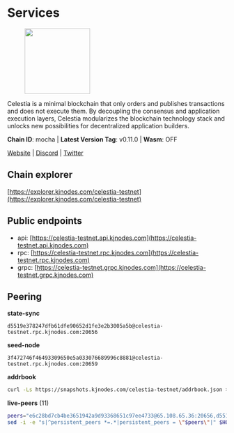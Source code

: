 # Services

<figure><img src="https://raw.githubusercontent.com/kj89/testnet_manuals/main/pingpub/logos/celestia.png" width="150" alt=""><figcaption></figcaption></figure>

Celestia is a minimal blockchain that only orders and publishes transactions and  does not execute them. By decoupling the consensus and application execution layers,  Celestia modularizes the blockchain technology stack and unlocks new possibilities  for decentralized application builders.

**Chain ID**: mocha | **Latest Version Tag**: v0.11.0 | **Wasm**: OFF

[Website](https://celestia.org) | [Discord](https://discord.gg/celestiacommunity) | [Twitter](https://twitter.com/CelestiaOrg)




## Chain explorer
[https://explorer.kjnodes.com/celestia-testnet](https://explorer.kjnodes.com/celestia-testnet)

## Public endpoints

* api: [https://celestia-testnet.api.kjnodes.com](https://celestia-testnet.api.kjnodes.com)
* rpc: [https://celestia-testnet.rpc.kjnodes.com](https://celestia-testnet.rpc.kjnodes.com)
* grpc: [https://celestia-testnet.grpc.kjnodes.com](https://celestia-testnet.grpc.kjnodes.com)

## Peering

**state-sync**

```text
d5519e378247dfb61dfe90652d1fe3e2b3005a5b@celestia-testnet.rpc.kjnodes.com:20656
```

**seed-node**

```text
3f472746f46493309650e5a033076689996c8881@celestia-testnet.rpc.kjnodes.com:20659
```

**addrbook**
```bash
curl -Ls https://snapshots.kjnodes.com/celestia-testnet/addrbook.json > $HOME/.celestia-app/config/addrbook.json
```

**live-peers** (11)
```bash
peers="e6c28bd7cb4be3651942a9d93368651c97ee4733@65.108.65.36:20656,d5519e378247dfb61dfe90652d1fe3e2b3005a5b@65.109.68.190:20656,ca40b8ccd7c9d717ca691a74bec1e67aa9ae72c8@31.223.32.35:26656,3ad7f2d36f5e15d902c7aff7a305bea40f03f95c@163.172.111.148:26656,3c3347474b104b38a16f98c4bc09665199bb6741@142.132.211.91:20656,e286b562eddc6fea1b2635f6623430225666fb2f@147.135.144.58:26656,2c93920515e53e0e08ca4bc86dd76a194ee34a29@89.117.59.233:26656,0d8b40858dcdf1e4370b2ed66b632bddf13a150d@75.119.143.147:26656,70a4fcccfc02c8fc0172dd97def0e9d597ffa343@38.242.128.250:26656,3ccaca3a32779bcf4c5cc85aae66a46902f0b641@95.216.223.149:26656,3584c49855123abdc16b01a47f9e1bea38a9db1b@154.26.155.102:26656"
sed -i -e "s|^persistent_peers *=.*|persistent_peers = \"$peers\"|" $HOME/.celestia-app/config/config.toml
```
